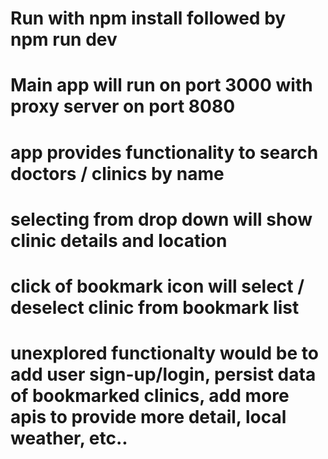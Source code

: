 # Run with npm install followed by npm run dev
# Main app will run on port 3000 with proxy server on port 8080
# app provides functionality to search doctors / clinics by name
# selecting from drop down will show clinic details and location
# click of bookmark icon will select / deselect clinic from bookmark list
# unexplored functionalty would be to add user sign-up/login, persist data of bookmarked clinics, add more apis to provide more detail, local weather, etc..


